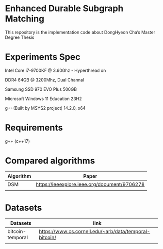 # Enhanced Durable Subgraph Matching



This repository is the implementation code about DongHyeon Cha’s Master Degree Thesis

# Experiments Spec

Intel Core i7-9700KF @ 3.60Ghz - Hyperthread on

DDR4 64GB @ 3200Mhz, Dual Channal

Samsung SSD 970 EVO Plus 500GB

Microsoft Windows 11 Education 23H2

g++(Built by MSYS2 project) 14.2.0, x64

# Requirements



g++ (c++17)

# Compared algorithms



| Algorithm | Paper |
| --- | --- |
| DSM | https://ieeexplore.ieee.org/document/9706278 |
|  |  |

# Datasets



| Datasets | link |
| --- | --- |
| bitcoin-temporal | https://www.cs.cornell.edu/~arb/data/temporal-bitcoin/ |
|  |  |
